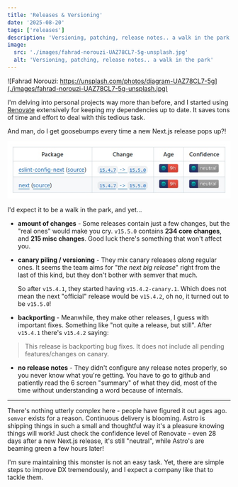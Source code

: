 ```yaml
---
title: 'Releases & Versioning'
date: '2025-08-20'
tags: ['releases']
description: 'Versioning, patching, release notes.. a walk in the park'
image:
  src: './images/fahrad-norouzi-UAZ78CL7-5g-unsplash.jpg'
  alt: 'Versioning, patching, release notes.. a walk in the park'
---
```


![Fahrad Norouzi: https://unsplash.com/photos/diagram-UAZ78CL7-5g](./images/fahrad-norouzi-UAZ78CL7-5g-unsplash.jpg)

I'm delving into personal projects way more than before, and I started using [Renovate](https://www.mend.io/renovate/) extensively for keeping my dependencies up to date. It saves tons of time and effort to deal with this tedious task.

And man, do I get goosebumps every time a new Next.js release pops up?!

![release consistency](./images/release-consistency/release-consistency.jpg)

I'd expect it to be a walk in the park, and yet...

- **amount of changes** - Some releases contain just a few changes, but the "real ones" would make you cry. `v15.5.0` contains **234 core changes**, and **215 misc changes**. Good luck there's something that won't affect you.

- **canary piling / versioning** - They mix canary releases _along_ regular ones. It seems the team aims for "_the next big release_" right from the last of this kind, but they don't bother with semver that much.
  
  So after `v15.4.1`, they started having `v15.4.2-canary.1`. Which does not mean the next "official" release would be `v15.4.2`, oh no, it turned out to be `v15.5.0`!

- **backporting** - Meanwhile, they make other releases, I guess with important fixes. Something like "not quite a release, but still". After `v15.4.1` there's `v15.4.2` saying:

> This release is backporting bug fixes. It does not include all pending features/<wbr>changes on canary.

- **no release notes** - They didn't configure any release notes properly, so you never know what you're getting. You have to go to github and patiently read the 6 screen "summary" of what they did, most of the time without understanding a word because of internals.

---

There's nothing utterly complex here - people have figured it out ages ago. `semver` exists for a reason. Continuous delivery is blooming. Astro is shipping things in such a small and thoughtful way it's a pleasure knowing things will work! Just check the confidence level of Renovate - even 28 days after a new Next.js release, it's still "neutral", while Astro's are beaming green a few hours later!

I'm sure maintaining this monster is not an easy task. Yet, there are simple steps to improve DX tremendously, and I expect a company like that to tackle them.
